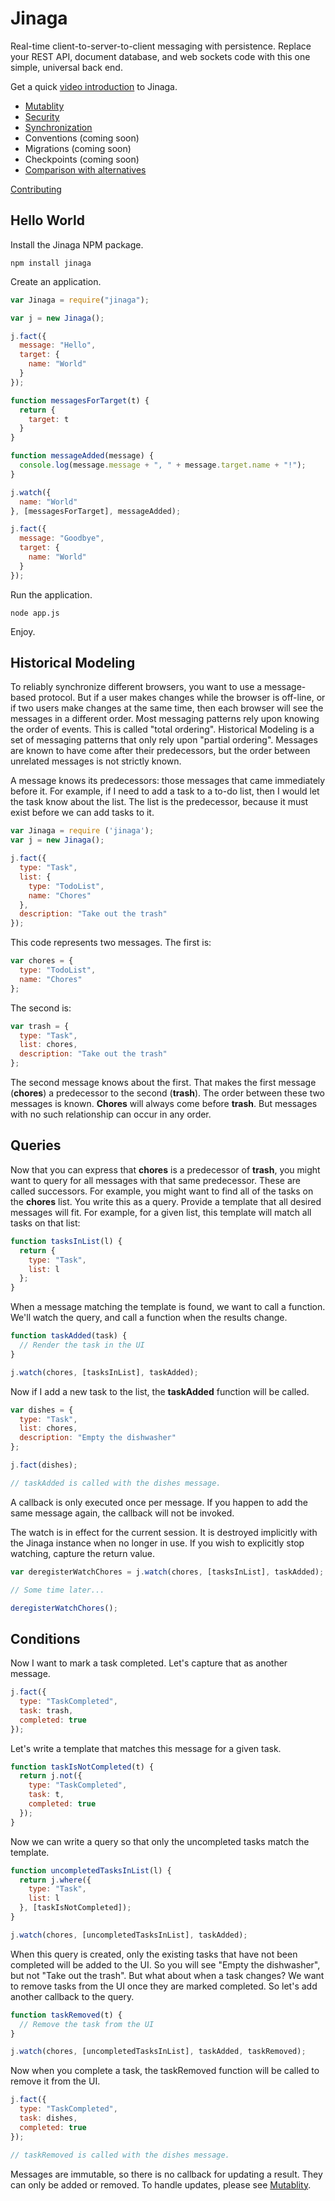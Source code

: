 # Jinaga
Real-time client-to-server-to-client messaging with persistence. Replace your REST API, document database, and web sockets code with this one simple, universal back end.

Get a quick [video introduction](https://vimeo.com/channels/jinaga) to Jinaga.

- [Mutablity](https://github.com/michaellperry/jinaga/blob/master/mutability.md)
- [Security](https://github.com/michaellperry/jinaga/blob/master/security.md)
- [Synchronization](https://github.com/michaellperry/jinaga/blob/master/synchronization.md)
- Conventions (coming soon)
- Migrations (coming soon)
- Checkpoints (coming soon)
- [Comparison with alternatives](https://github.com/michaellperry/jinaga/blob/master/alternatives.md)

[Contributing](https://github.com/michaellperry/jinaga/blob/master/contributing.md)

## Hello World

Install the Jinaga NPM package.

```
npm install jinaga
```

Create an application.

``` JavaScript
var Jinaga = require("jinaga");

var j = new Jinaga();

j.fact({
  message: "Hello",
  target: {
    name: "World"
  }
});

function messagesForTarget(t) {
  return {
    target: t
  }
}

function messageAdded(message) {
  console.log(message.message + ", " + message.target.name + "!");
}

j.watch({
  name: "World"
}, [messagesForTarget], messageAdded);

j.fact({
  message: "Goodbye",
  target: {
    name: "World"
  }
});
```

Run the application.

```
node app.js
```

Enjoy.

## Historical Modeling
To reliably synchronize different browsers, you want to use a message-based protocol. But if a user makes changes while the browser is off-line, or if two users make changes at the same time, then each browser will see the messages in a different order. Most messaging patterns rely upon knowing the order of events. This is called "total ordering". Historical Modeling is a set of messaging patterns that only rely upon "partial ordering". Messages are known to have come after their predecessors, but the order between unrelated messages is not strictly known.

A message knows its predecessors: those messages that came immediately before it. For example, if I need to add a task to a to-do list, then I would let the task know about the list. The list is the predecessor, because it must exist before we can add tasks to it.

```JavaScript
var Jinaga = require ('jinaga');
var j = new Jinaga();

j.fact({
  type: "Task",
  list: {
    type: "TodoList",
    name: "Chores"
  },
  description: "Take out the trash"
});
```

This code represents two messages. The first is:

```JavaScript
var chores = {
  type: "TodoList",
  name: "Chores"
};
```

The second is:

```JavaScript
var trash = {
  type: "Task",
  list: chores,
  description: "Take out the trash"
};
```

The second message knows about the first. That makes the first message (**chores**) a predecessor to the second (**trash**). The order between these two messages is known. **Chores** will always come before **trash**. But messages with no such relationship can occur in any order.

## Queries

Now that you can express that **chores** is a predecessor of **trash**, you might want to query for all messages with that same predecessor. These are called successors. For example, you might want to find all of the tasks on the **chores** list. You write this as a query. Provide a template that all desired messages will fit. For example, for a given list, this template will match all tasks on that list:

```JavaScript
function tasksInList(l) {
  return {
    type: "Task",
    list: l
  };
}
```

When a message matching the template is found, we want to call a function. We'll watch the query, and call a function when the results change.

```JavaScript
function taskAdded(task) {
  // Render the task in the UI
}

j.watch(chores, [tasksInList], taskAdded);
```

Now if I add a new task to the list, the **taskAdded** function will be called.

```JavaScript
var dishes = {
  type: "Task",
  list: chores,
  description: "Empty the dishwasher"
};

j.fact(dishes);

// taskAdded is called with the dishes message.
```

A callback is only executed once per message. If you happen to add the same message again, the callback will not be invoked.

The watch is in effect for the current session. It is destroyed implicitly with the Jinaga instance when no longer in use. If you wish to explicitly stop watching, capture the return value.

```JavaScript
var deregisterWatchChores = j.watch(chores, [tasksInList], taskAdded);

// Some time later...

deregisterWatchChores();
``` 

## Conditions

Now I want to mark a task completed. Let's capture that as another message.

```JavaScript
j.fact({
  type: "TaskCompleted",
  task: trash,
  completed: true
});
```

Let's write a template that matches this message for a given task.

```JavaScript
function taskIsNotCompleted(t) {
  return j.not({
    type: "TaskCompleted",
    task: t,
    completed: true
  });
}
```

Now we can write a query so that only the uncompleted tasks match the template.

```JavaScript
function uncompletedTasksInList(l) {
  return j.where({
    type: "Task",
    list: l
  }, [taskIsNotCompleted]);
}

j.watch(chores, [uncompletedTasksInList], taskAdded);
```

When this query is created, only the existing tasks that have not been completed will be added to the UI. So you will see "Empty the dishwasher", but not "Take out the trash". But what about when a task changes? We want to remove tasks from the UI once they are marked completed. So let's add another callback to the query.

```JavaScript
function taskRemoved(t) {
  // Remove the task from the UI
}

j.watch(chores, [uncompletedTasksInList], taskAdded, taskRemoved);
```

Now when you complete a task, the taskRemoved function will be called to remove it from the UI.

```JavaScript
j.fact({
  type: "TaskCompleted",
  task: dishes,
  completed: true
});

// taskRemoved is called with the dishes message.
```

Messages are immutable, so there is no callback for updating a result. They can only be added or removed. To handle updates, please see [Mutablity](https://github.com/michaellperry/jinaga/blob/master/mutability.md).
